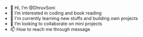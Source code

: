 - 👋 Hi, I’m @DhruvSoni
- 👀 I’m interested in coding and book reading
- 🌱 I'm currently learning new stuffs and building own projects
- 🤍 I’m looking to collaborate on mini projects
- 📫 How to reach me through message

<!---
quickcodes/quickcodes is a ✨ special ✨ repository because its `README.md` (this file) appears on your GitHub profile.
You can click the Preview link to take a look at your changes.
--->
